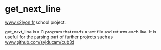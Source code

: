 # get_next_line

www.42lyon.fr school project.

get_next_line is a C program that reads a text file and returns each line. It is usefull for the parsing part of further projects such as www.github.com/sylducam/cub3d
